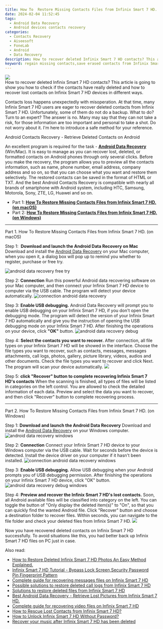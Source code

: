```yaml
---
title: How To  Restore Missing Contacts Files from Infinix Smart 7 HD.
date: 2024-02-04 11:52:45
tags: 
  - Android Data Recovery
  - Android devices contacts recovery
categories: 
  - Contacts Recovery
  - Aiseesoft
  - FoneLab
  - Android
  - Data Recovery
description: How to recover deleted Infinix Smart 7 HD contacts? This article is going to show you how to check if the contacts have really deleted and how to recover lost contacts on Infinix Smart 7 HD devices in different ways.
keyword: regain missing contacts,save erased contacts from Infinix Smart 7 HD,retrieve wiped phone number Infinix Smart 7 HD,unerase contacts,restore deleted phone number on Infinix Smart 7 HD,Infinix Smart 7 HD contacts recovery,how to recover contacts in Infinix Smart 7 HD,restore contacts when deleted in Infinix Smart 7 HD,deletes contacts of Infinix Smart 7 HD,how to refind deleted contacts from Infinix Smart 7 HD,how to recover deleted contacts in Infinix Smart 7 HD
---
```


<img src="https://img0mobiles.techidaily.com/images/best-assets/devices/infinix/infinix-smart-7-hd/3.jpg" class="atpl-imgstyle"  />

<div class="atpl-content atpl-for-fonelab-android recover-contacts">

<div class="atpl-post-description-part-1">
How to recover deleted Infinix Smart 7 HD contacts? This article is going to show you how to check if the contacts have really deleted and how to recover lost contacts on Infinix Smart 7 HD devices in different ways.
</div>




<div class="atpl-post-description-part-2">
<div class="tpl-content-sub-paragraph-normal">
    <p>
      Contacts loss happens unexpectedly with misoperation. At that time, many  Infinix Smart 7 HD users are eager to recover deleted contacts from Infinix Smart 7 HD. Unfortunately, some of them do not do a backup. What to do? Turn to an expert? The answer is no. Many may say that they can not take a risk, for those information are too important and personal to take a shot. Do not worry about it. I'm here to introduce a safe method for your reference.
    </p>
</div>


</div>

<div class="atpl-post-description-part-3">
<div class="tpl-content-sub-paragraph-title">
  Android Contacts Recovery - Retrieve Deleted Contacts on Android
</div>
<div class="tpl-content-sub-paragraph-content">
  <p>
    An excellent program is required for the task - <a href="https://tools.techidaily.com/aiseesoft-android-data-recovery/" target="_blank" rel="noopener"><strong>Android Data Recovery</strong></a> (Win/Mac). It is easy to manage as you can recover lost, deleted, or formatted contacts on Android phones through only several clicks. Before you make the recovery, the program allows you to preview all the contacts information, such as name, phone number, email address, company address and so on, so that you can choose what you want and restore them selectively. The restored contacts can be saved in the format of HTML or TXT. And the best Android Contacts Recovery is compatible with nearly all brands of smartphone with Android system, including HTC, Samsung, Motorola, Sony, ZTE, LG, Huawei and so on.
  </p>
</div>

</div>


<ul>
  <li>Part 1: <strong><a href="#p1"> How To  Restore Missing Contacts Files from Infinix Smart 7 HD.  (on macOS)</a></strong></li>
  <li>Part 2: <strong><a href="#p2"> How To  Restore Missing Contacts Files from Infinix Smart 7 HD.  (on Windows)</a></strong></li>
</ul>




<!-- Part 1 -->
<a id="p1" name="p1" ></a><hr>

<div>
  <span class="atpl-step-part-style">Part 1. How To  Restore Missing Contacts Files from Infinix Smart 7 HD. (on macOS)</span>
</div>  

<span class="atpl-stepstyle-a"><span>Step 1: </span></span> <strong>Download and launch the Android Data Recovery on Mac</strong>
Download and install the <a href="https://tools.techidaily.com/aiseesoft-android-data-recovery/" target="_blank" rel="noopener">Android Data Recovery</a> on your Mac computer, when you open it, a dialog box will pop up to remind you whether to register, purchase or free try.

<img src="https://tools.techidaily.com/images/apps/aiseesoft/android-data-recovery/mac-free-try.png" class="atpl-imgstyle" alt="android data recovery free try" />

<span class="atpl-stepstyle-a"><span>Step 2: </span></span> <strong>Connection</strong>
Run this powerful Android data recovering software on your Mac computer, and then connect your Infinix Smart 7 HD device to computer via the USB cable. The program will detect your device automatically.
<img src="https://tools.techidaily.com/images/apps/aiseesoft/android-data-recovery/mac-connection-interface.jpg" class="atpl-imgstyle" alt="connection android data recovery" />

<span class="atpl-stepstyle-a"><span>Step 3: </span></span> <strong>Enable USB debugging.</strong>
Android Data Recovery will prompt you to enable USB debugging on your Infinix Smart 7 HD, if you don't open the debugging mode. The program will detect the version of your Infinix Smart 7 HD automatically and give you the instruction of opening the USB debugging mode on your Infinix Smart 7 HD. After finishing the operations on your device, click <strong>"OK"</strong> button.
<img src="https://tools.techidaily.com/images/apps/aiseesoft/android-data-recovery/mac-android-usb-debug.jpg"  class="atpl-imgstyle" alt="android data recovery debug" />

<span class="atpl-stepstyle-a"><span>Step 4: </span></span> <strong>Select the contacts you want to recover.</strong>
After connection, all file types on your Infinix Smart 7 HD will be showed in the interface. Choose the file types you want to recover, such as contacts, messages, messages attachments, call logs, photos, gallery, picture library, videos, audios and other documents. Check the file types you want to recover and click Next. The program will scan your device automatically.
<img src="https://tools.techidaily.com/images/apps/aiseesoft/android-data-recovery/mac-choose-type-contacts.jpg" class="atpl-imgstyle"  />

<span class="atpl-stepstyle-a"><span>Step 5: </span></span> <strong>click "Recover" button to  complete recovering Infinix Smart 7 HD's contacts</strong>
When the scanning is finished, all types of files will be listed in categories on the left control. You are allowed to check the detailed information of each data. Preview and select the data you want to recover, and then click "Recover" button to complete recovering process.


<a id="p2" name="p2"></a><hr>

<!-- Part 2 -->
<div>
  <span class="atpl-step-part-style">Part 2. How To  Restore Missing Contacts Files from Infinix Smart 7 HD. (on Windows)</span>
</div>

<span class="atpl-stepstyle-a"><span>Step 1: </span></span> <strong>Download and launch the Android Data Recovery</strong>
Download and install the <a href="https://tools.techidaily.com/aiseesoft-android-data-recovery/" target="_blank" rel="noopener">Android Data Recovery</a> on your Windows computer.
<img src="https://tools.techidaily.com/images/apps/aiseesoft/android-data-recovery/win-start-interface.png"  class="atpl-imgstyle" alt="android data recovery windows" />

<span class="atpl-stepstyle-a"><span>Step 2: </span></span> <strong>Connection</strong>
Connect your Infinix Smart 7 HD device to your Windows computer via the USB cable. Wait for seconds before the device is detected. Install the device driver on your computer if it hasn't been installed.
<img src="https://tools.techidaily.com/images/apps/aiseesoft/android-data-recovery/win-connection-interface.png" class="atpl-imgstyle" alt="connection android data recovery windows" />

<span class="atpl-stepstyle-a"><span>Step 3: </span></span> <strong>Enable USB debugging.</strong>
Allow USB debugging when your Android prompts you of USB debugging permission. After finishing the operations on your Infinix Smart 7 HD device, click "OK" button.
<img src="https://tools.techidaily.com/images/apps/aiseesoft/android-data-recovery/win-android-usb-debug.png" class="atpl-imgstyle" alt="android data recovery debug windows" />

<span class="atpl-stepstyle-a"><span>Step 4: </span></span> <strong>Preview and recover the Infinix Smart 7 HD's lost contacts.</strong>
Soon, all Android available files will be classified into category on the left. You can toggle the button of "Only display the deleted item(s)" to "On", so that you can quickly find the wanted Android file. Click "Recover" button and choose a destination folder to recover files. Within seconds, you can navigate to the file folder and check your deleted files from Infinix Smart 7 HD.
<img src="https://tools.techidaily.com/images/apps/aiseesoft/android-data-recovery/win-recover-contacts.jpg" class="atpl-imgstyle"  />

<div class="atpl-post-description-part-4">
<div class="tpl-content-sub-paragraph-normal">
    <p>
        Now you have recovered deleted contacts on Infinix Smart 7 HD successfully. To avoid situations like this, you had better back up Infinix Smart 7 HD files on PC just in case.
    </p>
</div>
</div>

<ins class="adsbygoogle"
     style="display:block"
     data-ad-client="ca-pub-7571918770474297"
     data-ad-slot="8358498916"
     data-ad-format="auto"
     data-full-width-responsive="true"></ins>

<span class="atpl-alsoreadstyle">Also read:</span>
<div><ul>
<li><a href="/how-to-restore-deleted-infinix-smart-7-hd-photos-an-easy-method-explained-by-fonelab-android-recover-photos/" target="_blank" rel="noopener"><u>How to Restore Deleted Infinix Smart 7 HD Photos  An Easy Method Explained.</u></a></li>
<li><a href="/infinix-smart-7-hd-tutorial-bypass-lock-screen-security-password-pin-fingerprint-pattern-by-drfone-android-unlock-android-unlock/" target="_blank" rel="noopener"><u>Infinix Smart 7 HD Tutorial - Bypass Lock Screen,Security Password Pin,Fingerprint,Pattern</u></a></li>
<li><a href="/complete-guide-for-recovering-messages-files-on-infinix-smart-7-hd-by-fonelab-android-recover-messages/" target="_blank" rel="noopener"><u>Complete guide for recovering messages files on Infinix Smart 7 HD</u></a></li>
<li><a href="/possible-solutions-to-restore-deleted-call-logs-from-infinix-smart-7-hd-by-fonelab-android-recover-call-logs/" target="_blank" rel="noopener"><u>Possible solutions to restore deleted call logs from Infinix Smart 7 HD</u></a></li>
<li><a href="/solutions-to-restore-deleted-files-from-infinix-smart-7-hd-by-fonelab-android-recover-data/" target="_blank" rel="noopener"><u>Solutions to restore deleted files from Infinix Smart 7 HD</u></a></li>
<li><a href="/best-android-data-recovery-retrieve-lost-pictures-from-infinix-smart-7-hd-by-fonelab-android-recover-pictures/" target="_blank" rel="noopener"><u>Best Android Data Recovery - Retrieve Lost Pictures from Infinix Smart 7 HD.</u></a></li>
<li><a href="/complete-guide-for-recovering-video-files-on-infinix-smart-7-hd-by-fonelab-android-recover-video/" target="_blank" rel="noopener"><u>Complete guide for recovering video files on Infinix Smart 7 HD</u></a></li>
<li><a href="/how-to-rescue-lost-contacts-from-infinix-smart-7-hd-by-fonelab-android-recover-contacts/" target="_blank" rel="noopener"><u>How to Rescue Lost Contacts from Infinix Smart 7 HD?</u></a></li>
<li><a href="/how-to-unlock-infinix-smart-7-hd-without-password-by-drfone-android-unlock-android-unlock/" target="_blank" rel="noopener"><u>How to Unlock Infinix Smart 7 HD Without Password?</u></a></li>
<li><a href="/recover-your-music-after-infinix-smart-7-hd-has-been-deleted-by-fonelab-android-recover-music/" target="_blank" rel="noopener"><u>Recover your music after Infinix Smart 7 HD has been deleted</u></a></li>
</ul></div>

</div>
